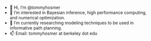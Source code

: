 - 👋 Hi, I’m @tommyhosmer
- 👀 I’m interested in Bayesian inference, high performance computing, and numerical optimization.
- 🌱 I’m currently researching modeling techniques to be used in informative path planning. 
- 📫 Email: tommyhosmer at berkeley dot edu



